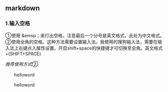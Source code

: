 ## markdown

### 1.输入空格

①使用 &emsp；来打出空格，注意最后一个分号是英文格式，此处为中文格式。
②使用全角的空格。这种方法需要设置输入法。我使用的搜狗输入法，需要在输入法上右键点入属性设置，开启shift+space的快捷键才可切换至全角。英文格式+(SHIFT+SPACE)

*推荐使用方式②*

　　helloword

&emsp;&emsp;helloword